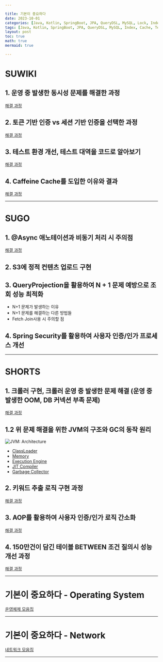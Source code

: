 ```yaml
---

title: 기본이 중요하다
date: 2023-10-01
categories: [Java, Kotlin, SpringBoot, JPA, QueryDSL, MySQL, Lock, Index, Cache, Async, Test, Authorization]
tags: [Java, Kotlin, SpringBoot, JPA, QueryDSL, MySQL, Index, Cache, Test, Authorization]
layout: post
toc: true
math: true
mermaid: true

---
```


# SUWIKI

## 1. 운영 중 발생한 동시성 문제를 해결한 과정

[해결 과정](https://k-diger.github.io/posts/SUWIKI-1)

## 2. 토큰 기반 인증 vs 세션 기반 인증을 선택한 과정

[해결 과정](https://k-diger.github.io/posts/SUWIKI-2)

## 3. 테스트 환경 개선, 테스트 대역을 코드로 알아보기

[해결 과정](https://k-diger.github.io/posts/SUWIKI-3)

## 4. Caffeine Cache를 도입한 이유와 결과

[해결 과정](https://k-diger.github.io/posts/SUWIKI-4)

---

# SUGO

## 1. @Async 애노테이션과 비동기 처리 시 주의점

[해결 과정](https://k-diger.github.io/posts/SUGO-1)

## 2. S3에 정적 컨텐츠 업로드 구현

## 3. QueryProjection을 활용하여 N + 1 문제 예방으로 조회 성능 최적화

- N+1 문제가 발생하는 이유
- N+1 문제를 해결하는 다른 방법들
- Fetch Join사용 시 주의할 점

## 4. Spring Security를 활용하여 사용자 인증/인가 프로세스 개선

---

# SHORTS

## 1. 크롤러 구현, 크롤러 운영 중 발생한 문제 해결 (운영 중 발생한 OOM, DB 커넥션 부족 문제)

[해결 과정](https://k-diger.github.io/posts/SHORTS-1)

## 1.2 위 문제 해결을 위한 JVM의 구조와 GC의 동작 원리

![JVM: Architecture](https://techvidvan.com/tutorials/wp-content/uploads/sites/2/2020/06/JVM-Model.jpg)

- [ClassLoader](https://k-diger.github.io/posts/ClassLoader)
- [Memory](https://k-diger.github.io/posts/JVM-Memory)
- [Execution Engine](https://k-diger.github.io/posts/Execution-Engine)
- [JIT Compiler](https://k-diger.github.io/posts/JITCompiler)
- [Garbage Collector](https://k-diger.github.io/posts/JVM-GC)

## 2. 키워드 추출 로직 구현 과정

[해결 과정](https://k-diger.github.io/posts/SHORTS-2)

## 3. AOP를 활용하여 사용자 인증/인가 로직 간소화

[해결 과정](https://k-diger.github.io/posts/SHORTS-3)

## 4. 150만건이 담긴 테이블 BETWEEN 조건 질의시 성능 개선 과정

[해결 과정](https://k-diger.github.io/posts/SHORTS-4)

---

# 기본이 중요하다 - Operating System

[운영체제 모음집](https://k-diger.github.io/posts/OperatingSystem)

---

# 기본이 중요하다 - Network

[네트워크 모음집](https://k-diger.github.io/posts/OperatingSystem)

---
